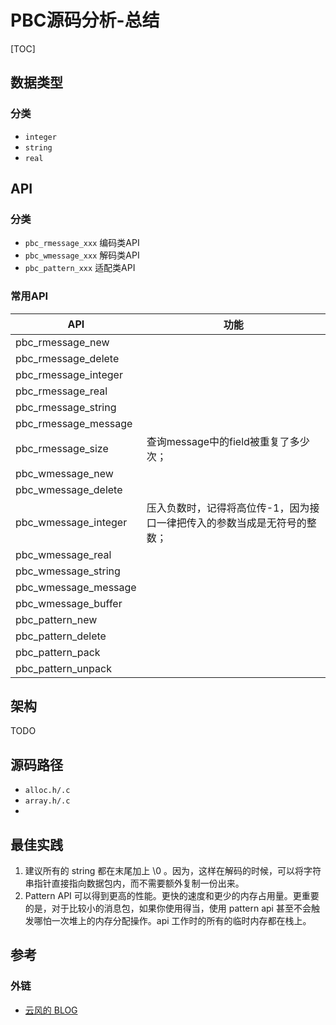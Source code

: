 # PBC源码分析-总结

[TOC]



## 数据类型

### 分类

- `integer`
- `string`
- `real`



## API

### 分类

- `pbc_rmessage_xxx` 编码类API
- `pbc_wmessage_xxx` 解码类API
- `pbc_pattern_xxx`   适配类API

### 常用API

| API                  | 功能                                                         |
| -------------------- | ------------------------------------------------------------ |
| pbc_rmessage_new     |                                                              |
| pbc_rmessage_delete  |                                                              |
| pbc_rmessage_integer |                                                              |
| pbc_rmessage_real    |                                                              |
| pbc_rmessage_string  |                                                              |
| pbc_rmessage_message |                                                              |
| pbc_rmessage_size    | 查询message中的field被重复了多少次；                         |
| pbc_wmessage_new     |                                                              |
| pbc_wmessage_delete  |                                                              |
| pbc_wmessage_integer | 压入负数时，记得将高位传-1，因为接口一律把传入的参数当成是无符号的整数； |
| pbc_wmessage_real    |                                                              |
| pbc_wmessage_string  |                                                              |
| pbc_wmessage_message |                                                              |
| pbc_wmessage_buffer  |                                                              |
| pbc_pattern_new      |                                                              |
| pbc_pattern_delete   |                                                              |
| pbc_pattern_pack     |                                                              |
| pbc_pattern_unpack   |                                                              |



## 架构

TODO



## 源码路径

- `alloc.h/.c`
- `array.h/.c`
- 



## 最佳实践

1. 建议所有的 string 都在末尾加上 \0 。因为，这样在解码的时候，可以将字符串指针直接指向数据包内，而不需要额外复制一份出来。
2. Pattern API 可以得到更高的性能。更快的速度和更少的内存占用量。更重要的是，对于比较小的消息包，如果你使用得当，使用 pattern api 甚至不会触发哪怕一次堆上的内存分配操作。api 工作时的所有的临时内存都在栈上。



## 参考

### 外链

- [云风的 BLOG](https://blog.codingnow.com/)